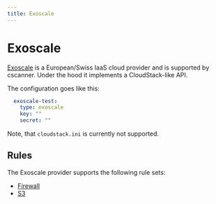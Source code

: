 ```yaml
---
title: Exoscale
---
```


# Exoscale

[Exoscale](https://exoscale.com) is a European/Swiss IaaS cloud provider and is supported by cscanner. Under the hood
it implements a CloudStack-like API.

The configuration goes like this:

```yaml
  exoscale-test:
    type: exoscale
    key: ""
    secret: ""
```

Note, that `cloudstack.ini` is currently not supported.


## Rules

The Exoscale provider supports the following rule sets:

- [Firewall](../rules/firewall.md)
- [S3](../rules/s3.md)